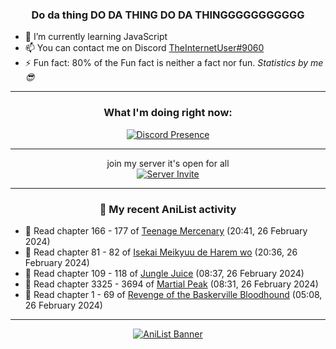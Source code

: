 <div align="center">

### Do da thing DO DA THING DO DA THINGGGGGGGGGGG
</div>

- 🌱 I’m currently learning JavaScript
- 📫 You can contact me on Discord [TheInternetUser#9060](https://discord.com/users/534117072796385300)
- ⚡ Fun fact: 80% of the Fun fact is neither a fact nor fun. _Statistics by me 😎_
<hr>

<div align="center">

### What I'm doing right now:
[![Discord Presence](https://lanyard.cnrad.dev/api/534117072796385300)](https://discord.com/users/534117072796385300)
<hr>

join my server it's open for all <br>
[![Server Invite](https://invidget.switchblade.xyz/bfYgVHxrSs)](https://discord.gg/bfYgVHxrSs)

<hr>
  
### 🌸 My recent AniList activity

</div>

<!-- ANILIST_ACTIVITY:start -->

-   📖 Read chapter 166 - 177 of [Teenage Mercenary](https://anilist.co/manga/126297) (20:41, 26 February 2024)
-   📖 Read chapter 81 - 82 of [Isekai Meikyuu de Harem wo](https://anilist.co/manga/99462) (20:36, 26 February 2024)
-   📖 Read chapter 109 - 118 of [Jungle Juice](https://anilist.co/manga/128882) (08:37, 26 February 2024)
-   📖 Read chapter 3325 - 3694 of [Martial Peak](https://anilist.co/manga/104494) (08:31, 26 February 2024)
-   📖 Read chapter 1 - 69 of [Revenge of the Baskerville Bloodhound](https://anilist.co/manga/163824) (05:08, 26 February 2024)

<!-- ANILIST_ACTIVITY:end -->
<hr>

<div align="center">

[![AniList Banner](https://img.anili.st/User/929966)](https://anilist.co/user/TheInternetUser)

<!-- ![Profile views](https://gpvc.arturio.dev/TheInternetUse7) Since 2023-01-09 -->
<br>


</div>
